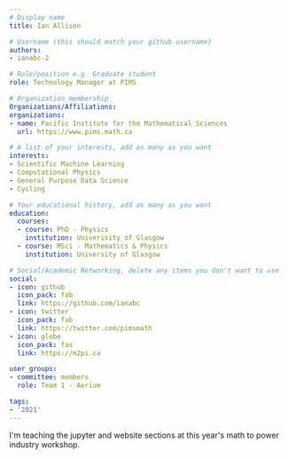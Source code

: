 ```yaml
---
# Display name
title: Ian Allison

# Username (this should match your github username)
authors:
- ianabc-2

# Role/position e.g. Graduate student
role: Technology Manager at PIMS

# Organization membership
Organizations/Affiliations:
organizations:
- name: Pacific Institute for the Mathematical Sciences
  url: https://www.pims.math.ca

# A list of your interests, add as many as you want
interests:
- Scientific Machine Learning
- Computational Physics
- General Purpose Data Science
- Cycling

# Your educational history, add as many as you want
education:
  courses:
  - course: PhD - Physics
    institution: Univerisity of Glasgow
  - course: MSci - Mathematics & Physics
    institution: University of Glasgow

# Social/Academic Networking, delete any items you don't want to use
social:
- icon: github
  icon_pack: fab
  link: https://github.com/ianabc
- icon: twitter
  icon_pack: fab
  link: https://twitter.com/pimsmath
- icon: globe
  icon_pack: fas
  link: https://m2pi.ca

user_groups:
- committee: members
  role: Team 1 - Aerium

tags:
- '2021'
---
```


I'm teaching the jupyter and website sections at this year's math to power industry workshop.
